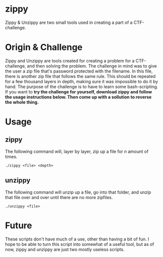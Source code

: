 # zippy
Zippy & Unzippy are two small tools used in creating a part of a CTF-challenge.

# Origin & Challenge

Zippy and Unzippy are tools created for creating a problem for a CTF-challenge, and then solving the problem. The challenge in mind was to give the user a zip file that's password protected with the filename. In this file, there is another zip file that follows the same rule. This should be repeated for a few thousand layers in depth, making sure it was impossible to do it by hand. The purpose of the challenge is to have to learn some bash-scripting. If you want to **try the challenge for yourself, download zippy and follow the usage instructions below. Then come up with a sollution to reverse the whole thing.**

# Usage

## zippy

The following command will, layer by layer, zip up a file for *n* amount of times.
```
./zippy <file> <depth>
```


## unzippy

The following command will unzip up a file, go into that folder, and unzip that file over and over until there are no more zipfiles.

```
./unzippy <file> 
```

# Future

These scripts don't have much of a use, other than having a bit of fun. I hope to be able to turn this script into somewhat of a useful tool, but as of now, zippy and unzippy are just two mostly useless scripts.
